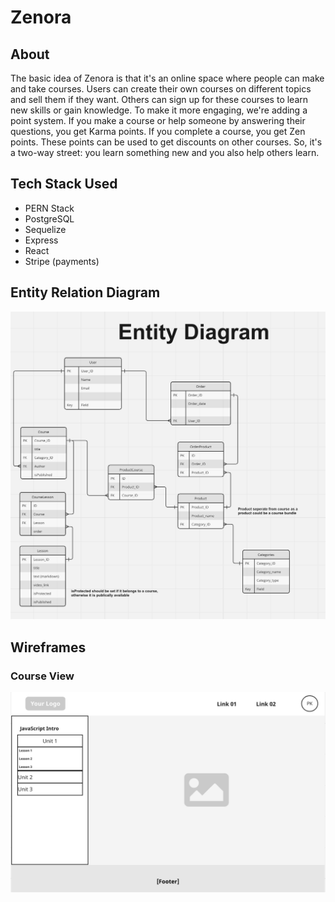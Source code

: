 # Zenora

## About

The basic idea of Zenora is that it's an online space where people can make and take courses. Users can create their own courses on different topics and sell them if they want. Others can sign up for these courses to learn new skills or gain knowledge. To make it more engaging, we're adding a point system. If you make a course or help someone by answering their questions, you get Karma points. If you complete a course, you get Zen points. These points can be used to get discounts on other courses. So, it's a two-way street: you learn something new and you also help others learn.

## Tech Stack Used
* PERN Stack
* PostgreSQL
* Sequelize
* Express
* React
* Stripe (payments)

## Entity Relation Diagram
![Zenora ERD](/public/images/ERD%20Zenora.png "Zenora ERD")

## Wireframes

### Course View
![Course View](/public/images/course-view.png "Course view")
